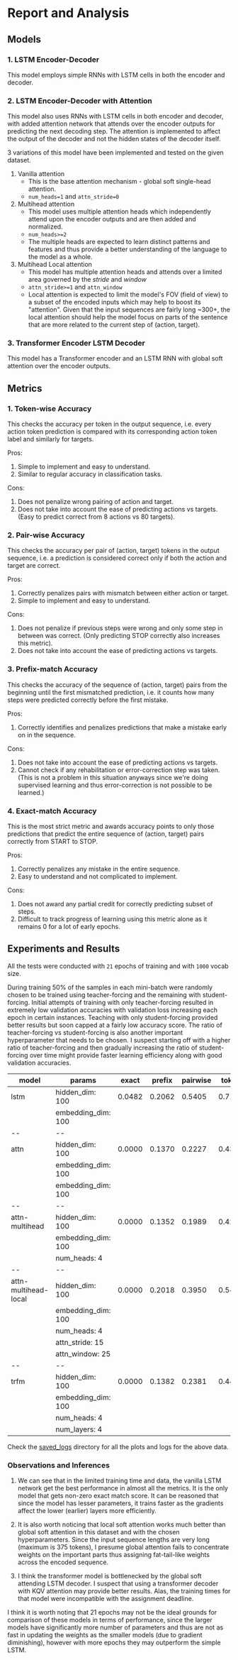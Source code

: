 # Report and Analysis

## Models
### 1. LSTM Encoder-Decoder

This model employs simple RNNs with LSTM cells in both the encoder and decoder.

### 2. LSTM Encoder-Decoder with Attention

This model also uses RNNs with LSTM cells in both encoder and decoder, with added attention network that attends over the encoder outputs for predicting the next decoding step.
The attention is implemented to affect the output of the decoder and not the hidden states of the decoder itself.

3 variations of this model have been implemented and tested on the given dataset.

1. Vanilla attention
    - This is the base attention mechanism - global soft single-head attention.
    - `num_heads=1` and `attn_stride=0`
2. Multihead attention
    - This model uses multiple attention heads which independently attend upon the encoder outputs and are then added and normalized.
    - `num_heads>=2`
    - The multiple heads are expected to learn distinct patterns and features and thus provide a better understanding of the language to the model as a whole.
3. Multihead Local attention
    - This model has multiple attention heads and attends over a limited area governed by the _stride_ and _window_
    - `attn_stride>=1` and `attn_window`
    - Local attention is expected to limit the model's FOV (field of view) to a subset of the encoded inputs which may help to boost its "attention". Given that the input sequences are fairly long ~300+, the local attention should help the model focus on parts of the sentence that are more related to the current step of (action, target).


### 3. Transformer Encoder LSTM Decoder

This model has a Transformer encoder and an LSTM RNN with global soft attention over the encoder outputs.


## Metrics
### 1. Token-wise Accuracy
This checks the accuracy per token in the output sequence, i.e. every action token prediction is compared with its corresponding action token label and similarly for targets.

Pros:
1. Simple to implement and easy to understand.
2. Similar to regular accuracy in classification tasks.

Cons:
1. Does not penalize wrong pairing of action and target.
2. Does not take into account the ease of predicting actions vs targets. (Easy to predict correct from 8 actions vs 80 targets).

### 2. Pair-wise Accuracy
This checks the accuracy per pair of (action, target) tokens in the output sequence, i.e. a prediction is considered correct only if both the action and target are correct.

Pros:
1. Correctly penalizes pairs with mismatch between either action or target.
2. Simple to implement and easy to understand.

Cons:
1. Does not penalize if previous steps were wrong and only some step in between was correct. (Only predicting STOP correctly also increases this metric).
2. Does not take into account the ease of predicting actions vs targets.

### 3. Prefix-match Accuracy
This checks the accuracy of the sequence of (action, target) pairs from the beginning until the first mismatched prediction, i.e. it counts how many steps were predicted correctly before the first mistake.

Pros:
1. Correctly identifies and penalizes predictions that make a mistake early on in the sequence.

Cons:
1. Does not take into account the ease of predicting actions vs targets.
2. Cannot check if any rehabilitation or error-correction step was taken. (This is not a problem in this situation anyways since we're doing supervised learning and thus error-correction is not possible to be learned.)

### 4. Exact-match Accuracy
This is the most strict metric and awards accuracy points to only those predictions that predict the entire sequence of (action, target) pairs correctly from START to STOP.

Pros:
1. Correctly penalizes any mistake in the entire sequence.
2. Easy to understand and not complicated to implement.

Cons:
1. Does not award any partial credit for correctly predicting subset of steps.
2. Difficult to track progress of learning using this metric alone as it remains 0 for a lot of early epochs.



## Experiments and Results

All the tests were conducted with `21` epochs of training and with `1000` vocab size.

During training 50% of the samples in each mini-batch were randomly chosen to be trained using teacher-forcing and the remaining with student-forcing.
Initial attempts of training with only teacher-forcing resulted in extremely low validation accuracies with validation loss increasing each epoch in certain instances. Teaching with only student-forcing provided better results but soon capped at a fairly low accuracy score.
The ratio of teacher-forcing vs student-forcing is also another important hyperparameter that needs to be chosen. I suspect starting off with a higher ratio of teacher-forcing and then gradually increasing the ratio of student-forcing over time might provide faster learning efficiency along with good validation accuracies.

|model               |params            |exact|prefix|pairwise|token|
|--------------------|------------------|-----|------|--------|-----|
|lstm                |hidden_dim: 100   |0.0482|0.2062|0.5405|0.7195|
|                    |embedding_dim: 100|||||
|--                  |--                |||||
|attn                |hidden_dim: 100   |0.0000|0.1370|0.2227|0.4317|
|                    |embedding_dim: 100|||||
|                    |embedding_dim: 100|||||
|--                  |--                |||||
|attn-multihead      |hidden_dim: 100   |0.0000|0.1352|0.1989|0.4207|
|                    |embedding_dim: 100|||||
|                    |num_heads: 4      |||||
|--                  |--                |||||
|attn-multihead-local|hidden_dim: 100   |0.0000|0.2018|0.3950|0.5475|
|                    |embedding_dim: 100|||||
|                    |num_heads: 4      |||||
|                    |attn_stride: 15   |||||
|                    |attn_window: 25   |||||
|--                  |--                |||||
|trfm                |hidden_dim: 100   |0.0000|0.1382|0.2381|0.4407|
|                    |embedding_dim: 100|||||
|                    |num_heads: 4      |||||
|                    |num_layers: 4     |||||


Check the [saved_logs](saved_logs) directory for all the plots and logs for the above data.

### Observations and Inferences
1. We can see that in the limited training time and data, the vanilla LSTM network get the best performance in almost all the metrics. It is the only model that gets non-zero exact match score. It can be reasoned that since the model has lesser parameters, it trains faster as the gradients affect the lower (earlier) layers more efficiently.

2. It is also worth noticing that local soft attention works much better than global soft attention in this dataset and with the chosen hyperparameters. Since the input sequence lengths are very long (maximum is 375 tokens), I presume global attention fails to concentrate weights on the important parts thus assigning fat-tail-like weights across the encoded sequence.

3. I think the transformer model is bottlenecked by the global soft attending LSTM decoder. I suspect that using a transformer decoder with KQV attention may provide better results. Alas, the training times for that model were incompatible with the assignment deadline.

I think it is worth noting that 21 epochs may not be the ideal grounds for comparison of these models in terms of performance, since the larger models have significantly more number of parameters and thus are not as fast in updating the weights as the smaller models (due to gradient diminishing), however with more epochs they may outperform the simple LSTM.
